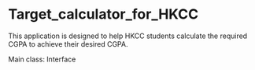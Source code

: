 # Target_calculator_for_HKCC
This application is designed to help HKCC students calculate the required CGPA to achieve their desired CGPA.

Main class: Interface
